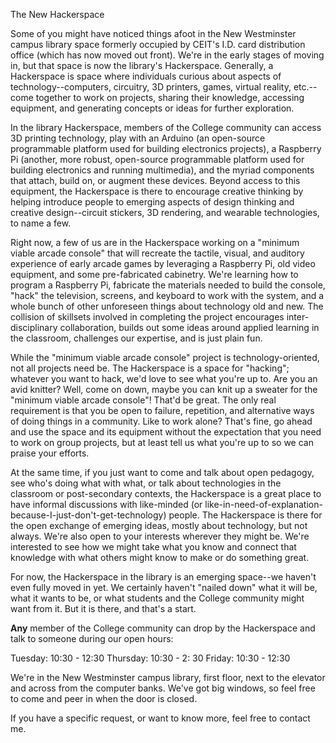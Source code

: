 The New Hackerspace

Some of you might have noticed things afoot in the New Westminster campus library space formerly occupied by CEIT's I.D. card distribution office (which has now moved out front). We're in the early stages of moving in, but that space is now the library's Hackerspace. Generally, a Hackerspace is space where individuals curious about aspects of technology--computers, circuitry, 3D printers, games, virtual reality, etc.--come together to work on projects, sharing their knowledge, accessing equipment, and generating concepts or ideas for further exploration. 

In the library Hackerspace, members of the College community can access 3D printing technology, play with an Arduino (an open-source programmable platform used for building electronics projects), a Raspberry Pi (another, more robust, open-source programmable platform used for building electronics and running multimedia), and the myriad components that attach, build on, or augment these devices. Beyond access to this equipment, the Hackerspace is there to encourage creative thinking by helping introduce people to emerging aspects of design thinking and creative design--circuit stickers, 3D rendering, and wearable technologies, to name a few.

Right now, a few of us are in the Hackerspace working on a "minimum viable arcade console" that will recreate the tactile, visual, and auditory experience of early arcade games by leveraging a Raspberry Pi, old video equipment, and some pre-fabricated cabinetry. We're learning how to program a Raspberry Pi, fabricate the materials needed to build the console, "hack" the television, screens, and keyboard to work with the system, and a whole bunch of other unforeseen things about technology old and new. The collision of skillsets involved in completing the project encourages inter-disciplinary collaboration, builds out some ideas around applied learning in the classroom, challenges our expertise, and is just plain fun. 

While the "minimum viable arcade console" project is technology-oriented, not all projects need be. The Hackerspace is a space for "hacking"; whatever you want to hack, we'd love to see what you're up to. Are you an avid knitter? Well, come on down, maybe you can knit up a sweater for the "minimum viable arcade console"! That'd be great. The only real requirement is that you be open to failure, repetition, and alternative ways of doing things in a community. Like to work alone? That's fine, go ahead and use the space and its equipment without the expectation that you need to work on group projects, but at least tell us what you're up to so we can praise your efforts. 

At the same time, if you just want to come and talk about open pedagogy, see who's doing what with what, or talk about technologies in the classroom or post-secondary contexts, the Hackerspace is a great place to have informal discussions with like-minded (or like-in-need-of-explanation-because-I-just-don't-get-technology) people. The Hackerspace is there for the open exchange of emerging ideas, mostly about technology, but not always. We're also open to your interests wherever they might be. We're interested to see how we might take what you know and connect that knowledge with what others might know to make or do something great. 

For now, the Hackerspace in the library is an emerging space--we haven't even fully moved in yet. We certainly haven't "nailed down" what it will be, what it wants to be, or what students and the College community might want from it. But it is there, and that's a start.

**Any** member of the College community can drop by the Hackerspace and talk to someone during our open hours:

Tuesday: 10:30 - 12:30 
Thursday: 10:30 - 2: 30
Friday: 10:30 - 12:30

We're in the New Westminster campus library, first floor, next to the elevator and across from the computer banks. We've got big windows, so feel free to come and peer in when the door is closed.  

If you have a specific request, or want to know more, feel free to contact me. 